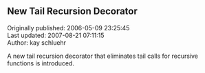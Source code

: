 ## New Tail Recursion Decorator  
Originally published: 2006-05-09 23:25:45  
Last updated: 2007-08-21 07:11:15  
Author: kay schluehr  
  
A new tail recursion decorator that eliminates tail calls for recursive functions is introduced.